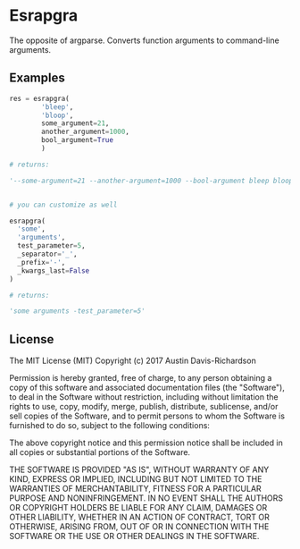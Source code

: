 # Esrapgra

The opposite of argparse. Converts function arguments to command-line
arguments.

## Examples


```python
res = esrapgra(
        'bleep',
        'bloop',
        some_argument=21,
        another_argument=1000,
        bool_argument=True
        )

# returns:

'--some-argument=21 --another-argument=1000 --bool-argument bleep bloop'


# you can customize as well

esrapgra(
  'some',
  'arguments',
  test_parameter=5,
  _separator='_',
  _prefix='-',
  _kwargs_last=False
)

# returns:

'some arguments -test_parameter=5'
```

## License

The MIT License (MIT)
Copyright (c) 2017 Austin Davis-Richardson

Permission is hereby granted, free of charge, to any person obtaining a copy
of this software and associated documentation files (the "Software"), to deal
in the Software without restriction, including without limitation the rights
to use, copy, modify, merge, publish, distribute, sublicense, and/or sell
copies of the Software, and to permit persons to whom the Software is
furnished to do so, subject to the following conditions:

The above copyright notice and this permission notice shall be included in
all copies or substantial portions of the Software.

THE SOFTWARE IS PROVIDED "AS IS", WITHOUT WARRANTY OF ANY KIND, EXPRESS OR
IMPLIED, INCLUDING BUT NOT LIMITED TO THE WARRANTIES OF MERCHANTABILITY,
FITNESS FOR A PARTICULAR PURPOSE AND NONINFRINGEMENT. IN NO EVENT SHALL THE
AUTHORS OR COPYRIGHT HOLDERS BE LIABLE FOR ANY CLAIM, DAMAGES OR OTHER
LIABILITY, WHETHER IN AN ACTION OF CONTRACT, TORT OR OTHERWISE, ARISING FROM,
OUT OF OR IN CONNECTION WITH THE SOFTWARE OR THE USE OR OTHER DEALINGS IN
THE SOFTWARE.
